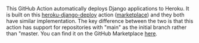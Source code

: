 This GitHub Action automatically deploys Django applications to Heroku. It is built on this [heroku-django-deploy](https://github.com/nyakaz73/heroku-django-deploy) action ([marketplace](https://github.com/marketplace/actions/heroku-django-deploy)) and they both have similar implementation. The key difference between the two is that this action has support for repositories with "main" as the initial branch rather than "master. You can find it on the GitHub Marketplace [here](https://github.com/marketplace/actions/heroku-django-s3-deploy).
